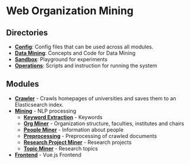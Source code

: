 # Web Organization Mining

## Directories

- [**Config**](config): Config files that can be used across all modules.
- [**Data Mining**](data_mining): Concepts and Code for Data Mining
- [**Sandbox**](sandbox): Playground for experiments
- [**Operations**](operations): Scripts and instruction for running the system

## Modules

- [**Crawler**](crawler) - Crawls homepages of universities and saves them to an Elasticsearch index.
- [**Mining**](mining) - NLP processing
  - [**Keyword Extraction**](mining/keywords) - Keywords
  - [**Org Miner**](mining/org) - Organization structure, faculties, institutes and chairs
  - [**People Miner**](mining/people) - Information about people
  - [**Preprocessing**](mining/preprocessing) - Preprocessing of crawled documents
  - [**Research Project Miner**](mining/research) - Research projects
  - [**Topic Miner**](mining/topics) - Research topics
- [**Frontend**](frontend/wom-miner-frontend) - Vue.js Frontend